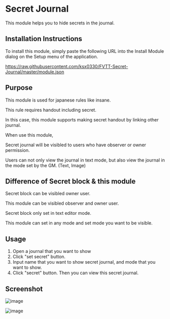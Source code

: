 Secret Journal
=============
This module helps you to hide secrets in the journal.

Installation Instructions
-------------
To install this module, simply paste the following URL into the Install Module
dialog on the Setup menu of the application.

https://raw.githubusercontent.com/ksx0330/FVTT-Secret-Journal/master/module.json


Purpose
-------------
This module is used for japanese rules like insane.

This rule requires handout including secret. 

In this case, this module supports making secret handout by linking other journal.

When use this module, 

Secret journal will be visibled to users who have observer or owner permission.

Users can not only view the journal in text mode, but also view the journal in the mode set by the GM. (Text, Image)


Difference of Secret block & this module
-------------
Secret block can be visibled owner user.

This module can be visibled observer and owner user.


Secret block only set in text editor mode. 

This module can set in any mode and set mode you want to be visible.


Usage
-------------
1. Open a journal that you want to show
2. Click "set secret" button.
3. Input name that you want to show secret journal, and mode that you want to show.
4. Click "secret" button. Then you can view this secret journal.


Screenshot
-------------
![image](https://user-images.githubusercontent.com/15700174/95405501-ec381a00-0952-11eb-99ed-77cb79798040.png)

![image](https://user-images.githubusercontent.com/15700174/95405529-096ce880-0953-11eb-9169-68fb5e4659aa.png)
